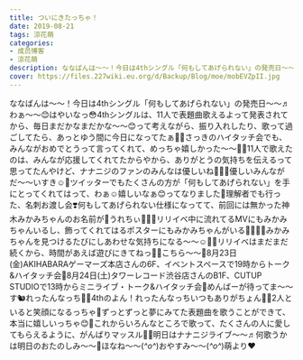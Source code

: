 ```yaml
---
title: ついにきたっちゃ！
date: 2019-08-21
tags: 涼花萌
categories: 
- 成员博客
- 涼花萌
description: ななばんは〜〜！今日は4thシングル「何もしてあげられない」の発売日〜〜♬わぁ〜〜😊はやいなっ😳4thシングルは、11人で表題曲歌えるよって発表されてから、毎日まだかなまだかな〜〜😊って考えながら、振り入れ...
cover: https://files.227wiki.eu.org/d/Backup/Blog/moe/mobEVZpII.jpg 
---
```


ななばんは〜〜！今日は4thシングル「何もしてあげられない」の発売日〜〜♬わぁ〜〜😊はやいなっ😳4thシングルは、11人で表題曲歌えるよって発表されてから、毎日まだかなまだかな〜〜😊って考えながら、振り入れしたり、歌って過ごしてたら、あっとゆう間に今日になってたぁ🐥💓さっきのハイタッチ会でも、みんながおめでとうって言ってくれて、めっちゃ嬉しかった〜〜🥺💓11人で歌えたのは、みんなが応援してくれてたからやから、ありがとうの気持ちを伝えるって思ってたんやけど、ナナニジのファンのみんなは優しいね🥺💓💓優しいみんながだ〜〜いすき☺️💓ツイッターでもたくさんの方が「何もしてあげられない」を手にとってくれてはって、わぁ☺️嬉しいなぁ😊ってなりました💓理解者でも行った、名刺お渡し会❣️何もしてあげられない仕様になってて、前回には無かった神木みかみちゃんのお名前が💓うれちぃ🥺💓💓リリイベ中に流れてるMVにもみかみちゃんいるし、飾ってくれてはるポスターにもみかみちゃんがいる🥺💓💓💓みかみちゃんを見つけるたびにしあわせな気持ちになる〜〜☺️💓💓リリイベはまだまだ続くから、時間があえば遊びにきてねっ💓🦙こちら〜〜🦙8月23日(金)AKIHABARAゲーマーズ本店さんの6F、イベントスペースで19時からトーク&ハイタッチ会🌟8月24日(土)タワーレコード渋谷店さんのB1F、CUTUP STUDIOで13時からミニライブ・トーク&ハイタッチ会🌟めんばーが待ってま〜〜す🐿れったんなっち💓💓4thのよん！れったんなっちいつもありがちょん💓💓2人といると笑顔になるっちゃ💓ずっとずっと夢にみてた表題曲を歌うことができて、本当に嬉しいっちゃ😊💓これからいろんなところで歌って、たくさんの人に愛してもらえるように、がんばりマッスル💪🏻明日はナナニジライブ〜〜♬何歌うかは明日のおたのしみ〜〜🌟ほなね〜〜(*^o^*)おやすみ〜〜(*^o^*)萌より❤︎


